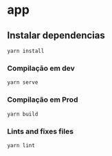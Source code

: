 # app

## Instalar dependencias
```
yarn install
```

### Compilação em dev
```
yarn serve
```

### Compilação em Prod
```
yarn build
```

### Lints and fixes files
```
yarn lint
```
